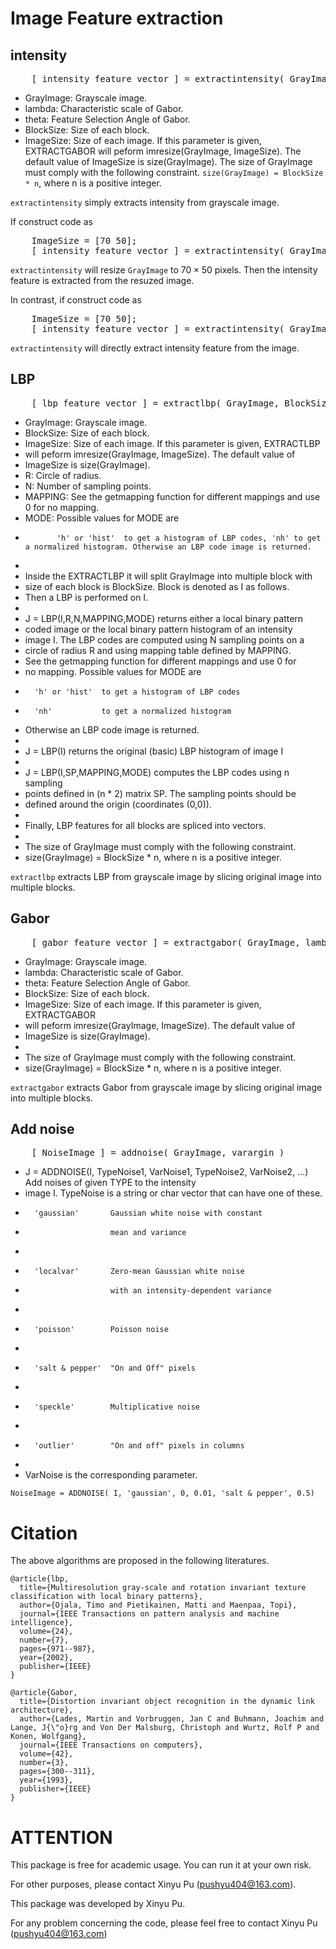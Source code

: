 <!--
 * @Author: xinyu-pu pushyu404@163.com
 * @Date: 2024-1-12
 * @LastEditors: LttGenius 330470351@qq.com
 * @LastEditTime: 2024-1-12
 * @Description: 
 * 
 * Copyright (c) by xinyu-pu pushyu404@163.com, All Rights Reserved. 
-->
# Image Feature extraction

## intensity
<pre class="matlab-code">
    [ intensity_feature_vector ] = extractintensity( GrayImage, ImageSize )
</pre>
-   GrayImage: Grayscale image. 
-   lambda: Characteristic scale of Gabor. 
-   theta: Feature Selection Angle of Gabor. 
-   BlockSize: Size of each block.  
-   ImageSize: Size of each image. If this parameter is given, EXTRACTGABOR will peform imresize(GrayImage, ImageSize). The default value of ImageSize is size(GrayImage). The size of GrayImage must comply with the following constraint. ```size(GrayImage) = BlockSize * n```, where n is a positive integer.
  
```extractintensity``` simply extracts intensity from grayscale image. 

If construct code as
<pre class="matlab-code">
    ImageSize = [70 50];
    [ intensity_feature_vector ] = extractintensity( GrayImage, ImageSize )
</pre>
```extractintensity``` will resize ```GrayImage``` to $70\times 50$ pixels. Then the intensity feature is extracted from the resuzed image. 

In contrast, if construct code as
<pre class="matlab-code">
    ImageSize = [70 50];
    [ intensity_feature_vector ] = extractintensity( GrayImage )
</pre>
```extractintensity``` will directly extract intensity feature from the image. 

## LBP
<pre class="matlab-code">
    [ lbp_feature_vector ] = extractlbp( GrayImage, BlockSize, ImageSize, varargin )
</pre>
-   GrayImage: Grayscale image. 
-   BlockSize: Size of each block.  
-   ImageSize: Size of each image. If this parameter is given, EXTRACTLBP
-   will peform imresize(GrayImage, ImageSize). The default value of
-   ImageSize is size(GrayImage).
-   R: Circle of radius. 
-   N: Number of sampling points. 
-   MAPPING: See the getmapping function for different mappings and use 0 for no mapping. 
-   MODE: Possible values for MODE are  
-            'h' or 'hist'  to get a histogram of LBP codes, 'nh' to get a normalized histogram. Otherwise an LBP code image is returned.
-   
-  Inside the EXTRACTLBP it will split GrayImage into multiple block with
-  size of each block is BlockSize. Block is denoted as I as follows. 
-  Then a LBP is performed on I. 
-   
-   J = LBP(I,R,N,MAPPING,MODE) returns either a local binary pattern
-   coded image or the local binary pattern histogram of an intensity
-   image I. The LBP codes are computed using N sampling points on a
-   circle of radius R and using mapping table defined by MAPPING.
-   See the getmapping function for different mappings and use 0 for
-   no mapping. Possible values for MODE are
-       'h' or 'hist'  to get a histogram of LBP codes
-       'nh'           to get a normalized histogram
-   Otherwise an LBP code image is returned.
-
-   J = LBP(I) returns the original (basic) LBP histogram of image I
-
-   J = LBP(I,SP,MAPPING,MODE) computes the LBP codes using n sampling
-   points defined in (n * 2) matrix SP. The sampling points should be
-   defined around the origin (coordinates (0,0)).
-
- Finally, LBP features for all blocks are spliced into vectors. 
-
- The size of GrayImage must comply with the following constraint.
- size(GrayImage) = BlockSize * n, where n is a positive integer. 
  
```extractlbp``` extracts LBP from grayscale image by slicing original image into multiple blocks. 

## Gabor
<pre class="matlab-code">
    [ gabor_feature_vector ] = extractgabor( GrayImage, lambda, theta, BlockSize, ImageSize )
</pre>
-   GrayImage: Grayscale image. 
-   lambda: Characteristic scale of Gabor. 
-   theta: Feature Selection Angle of Gabor. 
-   BlockSize: Size of each block.  
-   ImageSize: Size of each image. If this parameter is given, EXTRACTGABOR
-   will peform imresize(GrayImage, ImageSize). The default value of
-   ImageSize is size(GrayImage).
-
- The size of GrayImage must comply with the following constraint.
- size(GrayImage) = BlockSize * n, where n is a positive integer. 

```extractgabor``` extracts Gabor from grayscale image by slicing original image into multiple blocks. 

## Add noise
<pre class="matlab-code">
    [ NoiseImage ] = addnoise( GrayImage, varargin )
</pre>
-   J = ADDNOISE(I, TypeNoise1, VarNoise1, TypeNoise2, VarNoise2, ...) Add noises of given TYPE to the intensity
-   image I. TypeNoise is a string or char vector that can have one of these.
-       'gaussian'       Gaussian white noise with constant
-                        mean and variance
-
-       'localvar'       Zero-mean Gaussian white noise 
-                        with an intensity-dependent variance
-
-       'poisson'        Poisson noise
-
-       'salt & pepper'  "On and Off" pixels
-
-       'speckle'        Multiplicative noise
-
-       'outlier'        "On and off" pixels in columns
-
-   VarNoise is the corresponding parameter. 

```NoiseImage = ADDNOISE( I, 'gaussian', 0, 0.01, 'salt & pepper', 0.5)```

# Citation
The above algorithms are proposed in the following literatures. 
```
@article{lbp,
  title={Multiresolution gray-scale and rotation invariant texture classification with local binary patterns},
  author={Ojala, Timo and Pietikainen, Matti and Maenpaa, Topi},
  journal={IEEE Transactions on pattern analysis and machine intelligence},
  volume={24},
  number={7},
  pages={971--987},
  year={2002},
  publisher={IEEE}
}
```
```
@article{Gabor,
  title={Distortion invariant object recognition in the dynamic link architecture},
  author={Lades, Martin and Vorbruggen, Jan C and Buhmann, Joachim and Lange, J{\"o}rg and Von Der Malsburg, Christoph and Wurtz, Rolf P and Konen, Wolfgang},
  journal={IEEE Transactions on computers},
  volume={42},
  number={3},
  pages={300--311},
  year={1993},
  publisher={IEEE}
}
```

# ATTENTION
This package is free for academic usage. You can run it at your own risk. 

For other purposes, please contact Xinyu Pu (pushyu404@163.com). 

This package was developed by Xinyu Pu.

For any problem concerning the code, please feel free to contact Xinyu Pu (pushyu404@163.com)
